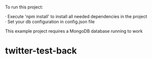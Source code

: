 
To run this project:

· Execute 'npm install' to install all needed dependencies in the project  
· Set your db configuration in config.json file

This example project requires a MongoDB database running to work

# twitter-test-back

